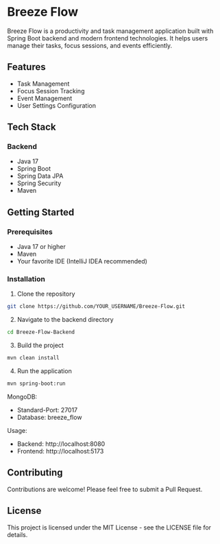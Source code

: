 # Breeze Flow

Breeze Flow is a productivity and task management application built with Spring Boot backend and modern frontend technologies. It helps users manage their tasks, focus sessions, and events efficiently.

## Features

- Task Management
- Focus Session Tracking
- Event Management
- User Settings Configuration

## Tech Stack

### Backend
- Java 17
- Spring Boot
- Spring Data JPA
- Spring Security
- Maven

## Getting Started

### Prerequisites
- Java 17 or higher
- Maven
- Your favorite IDE (IntelliJ IDEA recommended)

### Installation

1. Clone the repository
```bash
git clone https://github.com/YOUR_USERNAME/Breeze-Flow.git
```

2. Navigate to the backend directory
```bash
cd Breeze-Flow-Backend
```

3. Build the project
```bash
mvn clean install
```

4. Run the application
```bash
mvn spring-boot:run
```
MongoDB:
   - Standard-Port: 27017
   - Database: breeze_flow

Usage:
   - Backend: http://localhost:8080
   - Frontend: http://localhost:5173

## Contributing

Contributions are welcome! Please feel free to submit a Pull Request.

## License

This project is licensed under the MIT License - see the LICENSE file for details.

